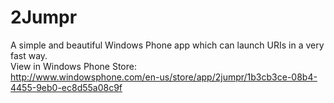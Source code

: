 2Jumpr
=
A simple and beautiful Windows Phone app which can launch URIs in a very fast way.<br>
View in Windows Phone Store: <br>
http://www.windowsphone.com/en-us/store/app/2jumpr/1b3cb3ce-08b4-4455-9eb0-ec8d55a08c9f 
